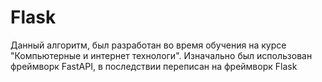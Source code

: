 # Flask
Данный алгоритм, был разработан во время обучения на курсе "Компьютерные и интернет технологи".
Изначально был использован фреймворк FastAPI, в последствии переписан на фреймворк 
Flask
